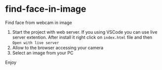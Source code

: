 # find-face-in-image

Find face from webcam in image

1. Start the project with web server. If you using VSCode you can use live server extention. After install it right click on `index.html` file and then `Open with live server`
2. Allow to the browser accessing your camera
3. Select an image from your PC

Enjoy
